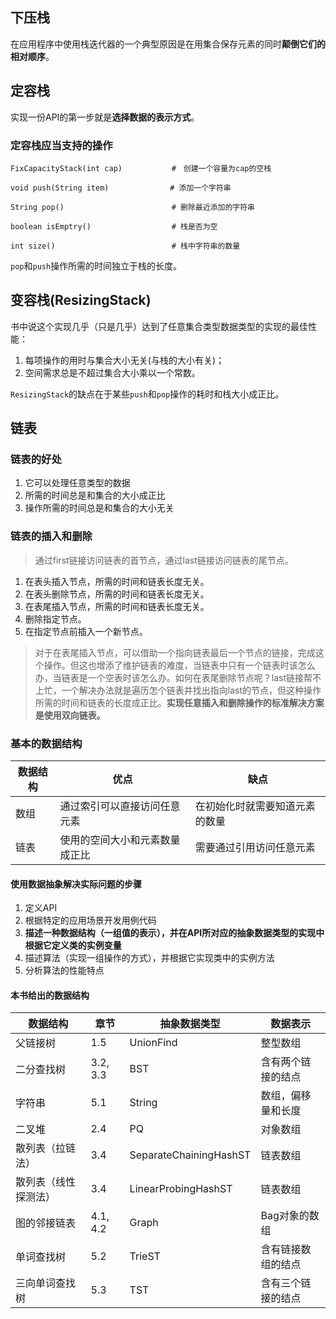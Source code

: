 ## 下压栈
在应用程序中使用栈迭代器的一个典型原因是在用集合保存元素的同时**颠倒它们的相对顺序**。

## 定容栈
实现一份API的第一步就是**选择数据的表示方式**。

### 定容栈应当支持的操作

    FixCapacityStack(int cap)           #　创建一个容量为cap的空栈

    void push(String item)      　　　　 # 添加一个字符串

    String pop()                        # 删除最近添加的字符串

    boolean isEmptry()                  # 栈是否为空

    int size()                          # 栈中字符串的数量


`pop`和`push`操作所需的时间独立于栈的长度。

## 变容栈(ResizingStack)
书中说这个实现几乎（只是几乎）达到了任意集合类型数据类型的实现的最佳性能：

1. 每项操作的用时与集合大小无关(与栈的大小有关)；
2. 空间需求总是不超过集合大小乘以一个常数。

`ResizingStack`的缺点在于某些`push`和`pop`操作的耗时和栈大小成正比。


## 链表

### 链表的好处
1. 它可以处理任意类型的数据
2. 所需的时间总是和集合的大小成正比
3. 操作所需的时间总是和集合的大小无关

### 链表的插入和删除
>通过first链接访问链表的首节点，通过last链接访问链表的尾节点。

1. 在表头插入节点，所需的时间和链表长度无关。
2. 在表头删除节点，所需的时间和链表长度无关。
3. 在表尾插入节点，所需的时间和链表长度无关。
4. 删除指定节点。
5. 在指定节点前插入一个新节点。

>对于在表尾插入节点，可以借助一个指向链表最后一个节点的链接，完成这个操作。但这也增添了维护链表的难度，当链表中只有一个链表时该怎么办，当链表是一个空表时该怎么办。如何在表尾删除节点呢？last链接帮不上忙，一个解决办法就是遍历怎个链表并找出指向last的节点，但这种操作所需的时间和链表的长度成正比。**实现任意插入和删除操作的标准解决方案是使用双向链表。**


### 基本的数据结构

|数据结构 | 优点 | 缺点|
|--------|------|-----|
|数组    | 通过索引可以直接访问任意元素 | 在初始化时就需要知道元素的数量
|链表 | 使用的空间大小和元素数量成正比 | 需要通过引用访问任意元素

#### 使用数据抽象解决实际问题的步骤
1. 定义API
2. 根据特定的应用场景开发用例代码
3. **描述一种数据结构（一组值的表示），并在API所对应的抽象数据类型的实现中根据它定义类的实例变量**
4. 描述算法（实现一组操作的方式），并根据它实现类中的实例方法
5. 分析算法的性能特点

#### 本书给出的数据结构
|数据结构|章节|抽象数据类型|数据表示|
|-------|---|----------|-------|
|父链接树|1.5|UnionFind|整型数组|
|二分查找树|3.2, 3.3|BST|含有两个链接的结点|
|字符串|5.1|String|数组，偏移量和长度|
|二叉堆|2.4|PQ|对象数组|
|散列表（拉链法）|3.4|SeparateChainingHashST|链表数组|
|散列表（线性探测法）|3.4|LinearProbingHashST|链表数组|
|图的邻接链表|4.1, 4.2|Graph|Bag对象的数组|
|单词查找树|5.2|TrieST|含有链接数组的结点|
|三向单词查找树|5.3|TST|含有三个链接的结点|
